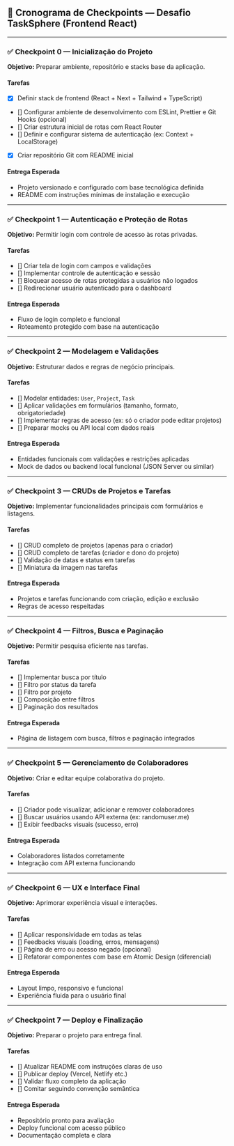 ## 📆 Cronograma de Checkpoints — Desafio TaskSphere (Frontend React)

---

### ✅ **Checkpoint 0 — Inicialização do Projeto**

**Objetivo:** Preparar ambiente, repositório e stacks base da aplicação.

#### Tarefas

* [x] Definir stack de frontend (React + Next + Tailwind + TypeScript)
* [] Configurar ambiente de desenvolvimento com ESLint, Prettier e Git Hooks (opcional)
* [] Criar estrutura inicial de rotas com React Router
* [] Definir e configurar sistema de autenticação (ex: Context + LocalStorage)
* [x] Criar repositório Git com README inicial

#### Entrega Esperada

* Projeto versionado e configurado com base tecnológica definida
* README com instruções mínimas de instalação e execução

---

### ✅ **Checkpoint 1 — Autenticação e Proteção de Rotas**

**Objetivo:** Permitir login com controle de acesso às rotas privadas.

#### Tarefas

* [] Criar tela de login com campos e validações
* [] Implementar controle de autenticação e sessão
* [] Bloquear acesso de rotas protegidas a usuários não logados
* [] Redirecionar usuário autenticado para o dashboard

#### Entrega Esperada

* Fluxo de login completo e funcional
* Roteamento protegido com base na autenticação

---

### ✅ **Checkpoint 2 — Modelagem e Validações**

**Objetivo:** Estruturar dados e regras de negócio principais.

#### Tarefas

* [] Modelar entidades: `User`, `Project`, `Task`
* [] Aplicar validações em formulários (tamanho, formato, obrigatoriedade)
* [] Implementar regras de acesso (ex: só o criador pode editar projetos)
* [] Preparar mocks ou API local com dados reais

#### Entrega Esperada

* Entidades funcionais com validações e restrições aplicadas
* Mock de dados ou backend local funcional (JSON Server ou similar)

---

### ✅ **Checkpoint 3 — CRUDs de Projetos e Tarefas**

**Objetivo:** Implementar funcionalidades principais com formulários e listagens.

#### Tarefas

* [] CRUD completo de projetos (apenas para o criador)
* [] CRUD completo de tarefas (criador e dono do projeto)
* [] Validação de datas e status em tarefas
* [] Miniatura da imagem nas tarefas

#### Entrega Esperada

* Projetos e tarefas funcionando com criação, edição e exclusão
* Regras de acesso respeitadas

---

### ✅ **Checkpoint 4 — Filtros, Busca e Paginação**

**Objetivo:** Permitir pesquisa eficiente nas tarefas.

#### Tarefas

* [] Implementar busca por título
* [] Filtro por status da tarefa
* [] Filtro por projeto
* [] Composição entre filtros
* [] Paginação dos resultados

#### Entrega Esperada

* Página de listagem com busca, filtros e paginação integrados

---

### ✅ **Checkpoint 5 — Gerenciamento de Colaboradores**

**Objetivo:** Criar e editar equipe colaborativa do projeto.

#### Tarefas

* [] Criador pode visualizar, adicionar e remover colaboradores
* [] Buscar usuários usando API externa (ex: randomuser.me)
* [] Exibir feedbacks visuais (sucesso, erro)

#### Entrega Esperada

* Colaboradores listados corretamente
* Integração com API externa funcionando

---

### ✅ **Checkpoint 6 — UX e Interface Final**

**Objetivo:** Aprimorar experiência visual e interações.

#### Tarefas

* [] Aplicar responsividade em todas as telas
* [] Feedbacks visuais (loading, erros, mensagens)
* [] Página de erro ou acesso negado (opcional)
* [] Refatorar componentes com base em Atomic Design (diferencial)

#### Entrega Esperada

* Layout limpo, responsivo e funcional
* Experiência fluida para o usuário final

---

### ✅ **Checkpoint 7 — Deploy e Finalização**

**Objetivo:** Preparar o projeto para entrega final.

#### Tarefas

* [] Atualizar README com instruções claras de uso
* [] Publicar deploy (Vercel, Netlify etc.)
* [] Validar fluxo completo da aplicação
* [] Comitar seguindo convenção semântica

#### Entrega Esperada

* Repositório pronto para avaliação
* Deploy funcional com acesso público
* Documentação completa e clara


